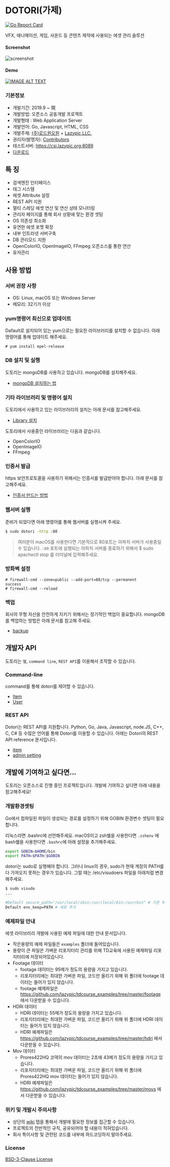 # DOTORI(가제)

[![Go Report Card](https://goreportcard.com/badge/github.com/rd101/dotori)](https://goreportcard.com/report/github.com/rd101/dotori)

VFX, 애니메이션, 게임, 사운드 등 콘텐츠 제작에 사용되는 에셋 관리 솔루션

#### Screenshot
![screenshot](documents/screenshot.png)

#### Demo
[![IMAGE ALT TEXT](http://img.youtube.com/vi/VNBdlPDKzTc/0.jpg)](http://www.youtube.com/watch?v=VNBdlPDKzTc "Asset Library System - DOTORI")

### 기본정보
- 개발기간: 2019.9 ~ 現
- 개발방법: 오픈소스 공동개발 프로젝트
- 개발형태 : Web Application Server
- 개발언어: Go, Javascript, HTML, CSS
- 개발주체: [(주)로드원오원](https://rd101.co.kr) + [Lazypic,LLC.](https://lazypic.org)
- 권리자(발명자): [Contributors](https://github.com/RD101/dotori/graphs/contributors)
- 테스트서버: https://csi.lazypic.org:8089
- [다운로드](https://github.com/RD101/dotori/releases)

## 특 징
- 검색엔진 인터페이스
- 태그 시스템
- 에셋 Attribute 설정
- REST API 지원
- 멀티 스레딩 에셋 연산 및 연산 상태 모니터링
- 관리자 페이지를 통해 회사 상황에 맞는 환경 셋팅
- OS 의존성 최소화
- 유연한 에셋 포멧 확장
- 내부 인트라넷 서버구축
- DB 관리모드 지원
- OpenColorIO, OpenImageIO, FFmpeg 오픈소스를 통한 연산
- 유저관리

## 사용 방법

### 서버 권장 사항
- OS: Linux, macOS 또는 Windows Server
- 메모리: 32기가 이상

### yum명령어 최신으로 업데이트
Dafault로 설치되어 있는 yum으로는 필요한 라이브러리를 설치할 수 없습니다.
아래 명령어를 통해 업데이트 해주세요.

 ```
 # yum install epel-release
 ```

### DB 설치 및 실행
도토리는 mongoDB를 사용하고 있습니다. mongoDB를 설치해주세요.
- [mongoDB 설치하는 법](https://github.com/cgiseminar/curriculum/blob/master/docs/install_mongodb.md)

### 기타 라이브러리 및 명령어 설치
도토리에서 사용하고 있는 라이브러리의 설치는 아래 문서를 참고해주세요.
- [Library 설치](documents/setlibrary.md)

도토리에서 사용중인 라이브러리는 다음과 같습니다.
- OpenColorIO
- OpenImageIO
- FFmpeg

### 인증서 발급
https 보안프로토콜을 사용하기 위해서는 인증서를 발급받아야 합니다. 아래 문서를 참고해주세요.
- [인증서 만드는 방법](documents/how_to_make_certification.md)

### 웹서버 실행
준비가 되었다면 아래 명령어를 통해 웹서버를 실행시켜 주세요.
```bash
$ sudo dotori -http :80
```
> 여러분이 macOS를 사용한다면 기본적으로 80포트는 아파치 서버가 사용중일 수 있습니다. `:80` 포트에 실행되는 아파치 서버를 종료하기 위해서 $ sudo apachectl stop 를 터미널에 입력해주세요.

### 방화벽 설정
 ```
# firewall-cmd --zone=public --add-port=80/tcp --permanent
success
# firewall-cmd --reload
```

### 백업
회사의 무형 자산을 안전하게 지키기 위해서는 정기적인 백업이 중요합니다.
mongoDB를 백업하는 방법은 아래 문서를 참고해 주세요.
- [backup](documents/backup.md)

## 개발자 API
도토리는 `웹`, `command line`, `REST API`를 이용해서 조작할 수 있습니다.

### Command-line
command를 통해 dotori를 제어할 수 있습니다.
- [Item](documents/command_item.md)
- [User](documents/command_user.md)

### REST API
Dotori는 REST API를 지원합니다. Python, Go, Java, Javascript, node.JS, C++, C, C# 등 수많은 언어를 통해 Dotori를 이용할 수 있습니다.
아래는 Dotori의  REST API reference 문서입니다.
- [item](documents/restapi_item.md)
- [admin setting](documents/restapi_adminsetting.md)

## 개발에 기여하고 싶다면...
도토리는 오픈소스로 진행 중인 프로젝트입니다. 개발에 기여하고 싶다면 아래 내용을 참고해주세요!

### 개발환경셋팅
Go에서 컴파일된 파일이 생성되는 경로를 설정하기 위해 GOBIN 환경변수 셋팅이 필요합니다.

리눅스라면 .bashrc에 선언해주세요.
macOS이고 zsh쉘을 사용한다면 `.zshenv` 에 bash쉘을 사용한다면 `.bashrc`에 아래 설정을 추가해주세요.

```bash
export GOBIN=$HOME/bin
export PATH=$PATH:$GOBIN
```

dotori는 sudo로 실행해야 합니다. 그러나 linux의 경우, sudo가 현재 계정의 PATH를 다 가져오지 못하는 경우가 있습니다. 그럴 때는 /etc/visudoers 파일을 아래처럼 변경해주세요.

```bash
$ sudo visudo
...

#Default secure_path="/usr/local/sbin:/usr/local/bin:/usr/bin" # 기존 부분 주석 처리
Default env_keep=PATH # 새로 추가
```

### 예제파일 안내
에셋 라이브러리 개발에 사용된 예제 파일에 대한 안내 문서입니다.
- 작은용량의 예제 파일들은 `examples` 폴더에 들어있습니다.
- 용량이 큰 파일은 가벼운 리포지터리 관리를 위해 TD교육에 사용된 예제파일 리포지터리에 저장되어있습니다.
- Footage 데이터
    - footage 데이터는 95메가 정도의 용량을 가지고 있습니다.
    - 리포지터리에는 최대한 가벼운 파일, 코드만 올리기 위해 위 폴더에 footage 데이터는 들어가 있지 않습니다.
    - footage 예제파일은 https://github.com/lazypic/tdcourse_examples/tree/master/footage 에서 다운받을 수 있습니다.
- HDRI 데이터
    - HDRI 데이터는 55메가 정도의 용량을 가지고 있습니다.
    - 리포지터리에는 최대한 가벼운 파일, 코드만 올리기 위해 위 폴더에 HDRI 데이터는 들어가 있지 않습니다.
    - HDRI 예제파일은 https://github.com/lazypic/tdcourse_examples/tree/master/hdri 에서 다운받을 수 있습니다.
- Mov 데이터
    - Prores422HQ 코덱의 mov 데이터는 2초에 43메가 정도의 용량을 가지고 있습니다.
    - 리포지터리에는 최대한 가벼운 파일, 코드만 올리기 위해 위 폴더에 Prores422HQ mov 데이터는 들어가 있지 않습니다.
    - HDRI 예제파일은 https://github.com/lazypic/tdcourse_examples/tree/master/movs 에서 다운받을 수 있습니다.

### 위키 및 개발시 주의사항
- 상단의 [wiki](https://github.com/RD101/dotori/wiki) 탭을 통해서 개발에 필요한 정보를 접근할 수 있습니다.
- 프로젝트의 전반적인 규칙, 공유되어야 할 내용이 적혀있습니다.
- 회사 특이사항 및 관련된 코드를 내부에 하드코딩하지 말아주세요.

### License
[BSD-3-Clause License](https://github.com/RD101/dotori/blob/master/LICENSE)
